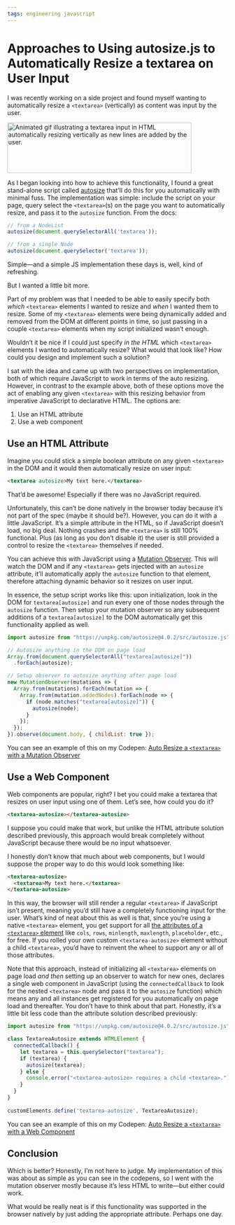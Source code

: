 ```yaml
---
tags: engineering javascript
---
```


# Approaches to Using autosize.js to Automatically Resize a textarea on User Input

I was recently working on a side project and found myself wanting to automatically resize a `<textarea>` (vertically) as content was input by the user.

<img src="https://cdn.jim-nielsen.com/blog/2020/textarea-autoresize-antimation.gif" alt="Animated gif illustrating a textarea input in HTML automatically resizing vertically as new lines are added by the user." width="421" height="115" />

As I began looking into how to achieve this functionality, I found a great stand-alone script called [autosize](https://github.com/jackmoore/autosize) that’ll do this for you automatically with minimal fuss. The implementation was simple: include the script on your page, query select the `<textarea>`(s) on the page you want to automatically resize, and pass it to the `autosize` function. From the docs:

```js
// from a NodeList
autosize(document.querySelectorAll('textarea'));

// from a single Node
autosize(document.querySelector('textarea'));
```

Simple—and a simple JS implementation these days is, well, kind of refreshing. 

But I wanted a little bit more.

Part of my problem was that I needed to be able to easily specify both _which_ `<textarea>` elements I wanted to resize and _when_ I wanted them to resize. Some of my `<textarea>` elements were being dynamically added and removed from the DOM at different points in time, so just passing in a couple `<textarea>` elements when my script initialized wasn’t enough.

Wouldn’t it be nice if I could just specify _in the HTML_ which  `<textarea>` elements I wanted to automatically resize? What would that look like? How could you design and implement such a solution?

I sat with the idea and came up with two perspectives on implementation, both of which require JavaScript to work in terms of the auto resizing. However, in contrast to the example above, both of these options move the act of enabling any given `<textarea>` with this resizing behavior from imperative JavaScript to declarative HTML. The options are:

1. Use an HTML attribute
2. Use a web component

## Use an HTML Attribute

Imagine you could stick a simple boolean attribute on any given `<textarea>` in the DOM and it would then automatically resize on user input:

```html
<textarea autosize>My text here.</textarea>
```

That’d be awesome! Especially if there was no JavaScript required.

Unfortunately, this can’t be done natively in the browser today because it’s not part of the spec (maybe it should be?). However, you can do it with a little JavaScript. It’s a simple attribute in the HTML, so if JavaScript doesn’t load, no big deal. Nothing crashes and the `<textarea>` is still 100% functional. Plus (as long as you don’t disable it) the user is still provided a control to resize the `<textarea>` themselves if needed.

You can achieve this with JavaScript using a [Mutation Observer](https://developer.mozilla.org/en-US/docs/Web/API/MutationObserver). This will watch the DOM and if any `<textarea>` gets injected with an `autosize` attribute, it’ll automatically apply the `autosize` function to that element, therefore attaching dynamic behavior so it resizes on user input. 

In essence, the setup script works like this: upon initialization, look in the DOM for `textarea[autosize]` and run every one of those nodes through the `autosize` function. Then setup your mutation observer so any subsequent additions of a `textarea[autosize]` to the DOM automatically get this functionality applied as well. 

```js
import autosize from "https://unpkg.com/autosize@4.0.2/src/autosize.js";

// Autosize anything in the DOM on page load
Array.from(document.querySelectorAll("textarea[autosize]"))
  .forEach(autosize);

// Setup observer to autosize anything after page load
new MutationObserver(mutations => {
  Array.from(mutations).forEach(mutation => {
    Array.from(mutation.addedNodes).forEach(node => {
      if (node.matches("textarea[autosize]")) {
        autosize(node);
      }
    });
  });
}).observe(document.body, { childList: true });
```

You can see an example of this on my Codepen: [Auto Resize a `<textarea>` with a Mutation Observer](https://codepen.io/jimniels/pen/NWNWKpr)

## Use a Web Component

Web components are popular, right? I bet you could make a textarea that resizes on user input using one of them. Let’s see, how could you do it?

```html
<textarea-autosize></textarea-autosize>
```

I suppose you could make that work, but unlike the HTML attribute solution described previously, this approach would break completely without JavaScript because there would be no input whatsoever. 

I honestly don’t know that much about web components, but I would suppose the proper way to do this would look something like:

```html
<textarea-autosize>
  <textarea>My text here.</textarea>
</textarea-autosize>
```

In this way, the browser will still render a regular `<textarea>` if JavaScript isn’t present, meaning you’d still have a completely functioning input for the user. What’s kind of neat about this as well is that, since you’re using a native `<textarea>` element, you get support for all [the  attributes of a `<textarea>` element](https://developer.mozilla.org/en-US/docs/Web/HTML/Element/textarea) like `cols`, `rows`, `minlength`, `maxlength`, `placeholder`, etc., for free. If you rolled your own custom `<textarea-autosize>` element without a child `<textarea>`, you’d have to reinvent the wheel to support any or all of those attributes.

Note that this approach, instead of initializing all `<textarea>` elements on page load _and then_ setting up an observer to watch for new ones, declares a single web component in JavaScript (using the `connectedCallback` to look for the nested `<textarea>` node and pass it to the `autosize` function) which means any and all instances get registered for you automatically on page load and thereafter. You don’t have to think about that part. Honestly, it’s a little bit less code than the attribute solution described previously:

```js
import autosize from "https://unpkg.com/autosize@4.0.2/src/autosize.js";

class TextareaAutosize extends HTMLElement {
  connectedCallback() {
    let textarea = this.querySelector("textarea");
    if (textarea) {
      autosize(textarea);
    } else {
      console.error("<textarea-autosize> requires a child <textarea>.");
    }
  }
}
    
customElements.define('textarea-autosize', TextareaAutosize);
```

You can see an example of this on my Codepen: [Auto Resize a `<textarea>` with a Web Component](https://codepen.io/jimniels/pen/GRZKVVL)

## Conclusion

Which is better? Honestly, I’m not here to judge. My implementation of this was about as simple as you can see in the codepens, so I went with the mutation observer mostly because it’s less HTML to write—but either could work.

What would be really neat is if this functionality was supported in the browser natively by just adding the appropriate attribute. Perhaps one day.

